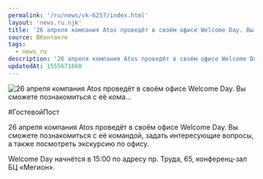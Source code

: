 ```yaml
---
permalink: '/ru/news/vk-6257/index.html'
layout: 'news.ru.njk'
title: '26 апреля компания Atos проведёт в своём офисе Welcome Day. Вы сможете познакомиться с её кома'
source: ВКонтакте
tags:
  - news_ru
description: '26 апреля компания Atos проведёт в своём офисе Welcome Day. Вы сможете познакомиться с её кома…'
updatedAt: 1555671660
---
```

![26 апреля компания Atos проведёт в своём офисе Welcome Day. Вы сможете познакомиться с её кома…](https://sun9-56.userapi.com/impf/c855624/v855624436/25f30/KY_S5m7_0eY.jpg?size=1280x854&quality=96&sign=322d3919208c8804a1fcd6deff9e2e32&c_uniq_tag=yL8RVN2FNosONbF6ddFv9gNFzNk60eNKMKHn6zi7bC4&type=album)

#ГостевойПост

26 апреля компания Atos проведёт в своём офисе Welcome Day. Вы сможете познакомиться с её командой, задать интересующие вопросы, а также посмотреть экскурсию по офису.

Welcome Day начнётся в 15:00 по адресу пр. Труда, 65, конференц-зал БЦ «Мегион».
